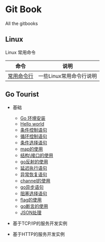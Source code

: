 # Git Book

All the gitbooks


## Linux

Linux 常用命令

|命令|说明|
|--|--|
|[常用命令行](linux/README.md)|一些Linux常用命令行说明|

## Go Tourist
* 基础
  * [Go 环境安装](go-tour/basic/installgo.md)
  * [Hello world](go-tour/basic/helloworld.md)
  * [条件控制语句](go-tour/basic/if.md)
  * [循环控制语句](go-tour/basic/loop.md)
  * [条件选择语句](go-tour/basic/switch.md)
  * [map的使用](go-tour/basic/map.md)
  * [结构\接口的使用](go-tour/basic/struct.md)
  * [go反射的使用](go-tour/basic/reflect.md)
  * [延迟执行语句](go-tour/improve/defer.md)
  * [异常恢复语句](go-tour/improve/recover.md)
  * [channel的使用](go-tour/improve/chan.md)
  * [go异步语句](go-tour/improve/gofunc.md)
  * [阻塞选择语句](go-tour/improve/select.md)
  * [flag的使用](go-tour/improve/flag.md)
  * [go断言的使用](go-tour/improve/asset.md)
  * [JSON处理](go-tour/improve/json.md)

* 基于TCP/IP的服务开发实例

* 基于HTTP的服务开发实例


